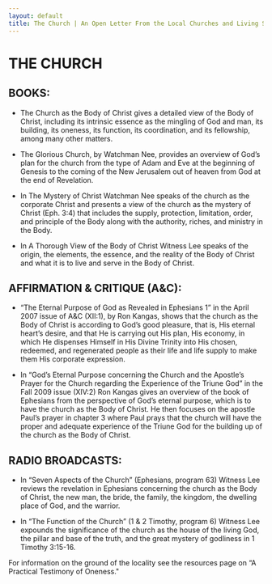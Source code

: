 ```yaml
---
layout: default
title: The Church | An Open Letter From the Local Churches and Living Stream Ministry Concerning the Teachings of Witness Lee
---
```

# THE CHURCH

## BOOKS:

* The Church as the Body of Christ gives a detailed view of the Body of Christ, including its intrinsic essence as the mingling of God and man, its building, its oneness, its function, its coordination, and its fellowship, among many other matters.

* The Glorious Church, by Watchman Nee, provides an overview of God’s plan for the church from the type of Adam and Eve at the beginning of Genesis to the coming of the New Jerusalem out of heaven from God at the end of Revelation.

* In The Mystery of Christ Watchman Nee speaks of the church as the corporate Christ and presents a view of the church as the mystery of Christ (Eph. 3:4) that includes the supply, protection, limitation, order, and principle of the Body along with the authority, riches, and ministry in the Body.

* In A Thorough View of the Body of Christ Witness Lee speaks of the origin, the elements, the essence, and the reality of the Body of Christ and what it is to live and serve in the Body of Christ.

## AFFIRMATION & CRITIQUE (A&C):

* “The Eternal Purpose of God as Revealed in Ephesians 1” in the April 2007 issue of A&C (XII:1), by Ron Kangas, shows that the church as the Body of Christ is according to God’s good pleasure, that is, His eternal heart’s desire, and that He is carrying out His plan, His economy, in which He dispenses Himself in His Divine Trinity into His chosen, redeemed, and regenerated people as their life and life supply to make them His corporate expression.

* In “God’s Eternal Purpose concerning the Church and the Apostle’s Prayer for the Church regarding the Experience of the Triune God” in the Fall 2009 issue (XIV:2) Ron Kangas gives an overview of the book of Ephesians from the perspective of God’s eternal purpose, which is to have the church as the Body of Christ. He then focuses on the apostle Paul’s prayer in chapter 3 where Paul prays that the church will have the proper and adequate experience of the Triune God for the building up of the church as the Body of Christ.

## RADIO BROADCASTS:

* In “Seven Aspects of the Church” (Ephesians, program 63) Witness Lee reviews the revelation in Ephesians concerning the church as the Body of Christ, the new man, the bride, the family, the kingdom, the dwelling place of God, and the warrior.

* In “The Function of the Church” (1 & 2 Timothy, program 6) Witness Lee expounds the significance of the church as the house of the living God, the pillar and base of the truth, and the great mystery of godliness in 1 Timothy 3:15-16.


For information on the ground of the locality see the resources page on “A Practical Testimony of Oneness."


